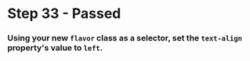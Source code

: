 # Step 33 - Passed

### Using your new `flavor` class as a selector, set the `text-align` property's value to `left`.
